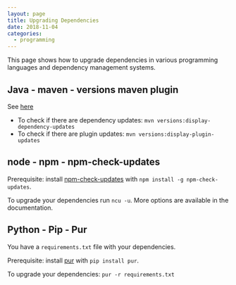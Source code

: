 ```yaml
---
layout: page
title: Upgrading Dependencies
date: 2018-11-04
categories:
  - programming
---
```


This page shows how to upgrade dependencies in various programming languages and
dependency management systems.

## Java - maven - versions maven plugin

See
[here](https://www.mojohaus.org/versions-maven-plugin/examples/display-plugin-updates.html)

- To check if there are dependency updates:
  `mvn versions:display-dependency-updates`
- To check if there are plugin updates: `mvn versions:display-plugin-updates`

## node - npm - npm-check-updates

Prerequisite: install
[npm-check-updates](https://www.npmjs.com/package/npm-check-updates) with
`npm install -g npm-check-updates`.

To upgrade your dependencies run `ncu -u`. More options are available in the
documentation.

## Python - Pip - Pur

You have a `requirements.txt` file with your dependencies.

Prerequisite: install [pur](https://pypi.org/project/pur/) with
`pip install pur`.

To upgrade your dependencies: `pur -r requirements.txt`

